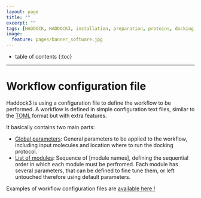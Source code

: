 ```yaml
---
layout: page
title: ""
excerpt: ""
tags: [HADDOCK, HADDOCK3, installation, preparation, proteins, docking, analysis, workflows, manual, usage]
image:
  feature: pages/banner_software.jpg
---
```


* table of contents
{:toc}

<hr>

# Workflow configuration file

Haddock3 is using a configuration file to define the workflow to be performed.
A workflow is defined in simple configuration text files, similar to the [TOML](https://toml.io/en/) format but with extra features.

It basically contains two main parts:
* [Global parameters](/software/haddock3/manual/global_parameters): General parameters to be applied to the workflow, including input molecules and location where to run the docking protocol.
* [List of modules](/software/haddock3/manual/modules_parameters): Sequence of [module names], defining the sequential order in which each module must be perfromed. Each module has several parameters, that can be defined to fine tune them, or left untouched therefore using default parameters.

Examples of workflow configuration files are [available here !](https://github.com/haddocking/haddock3/tree/main/examples)
